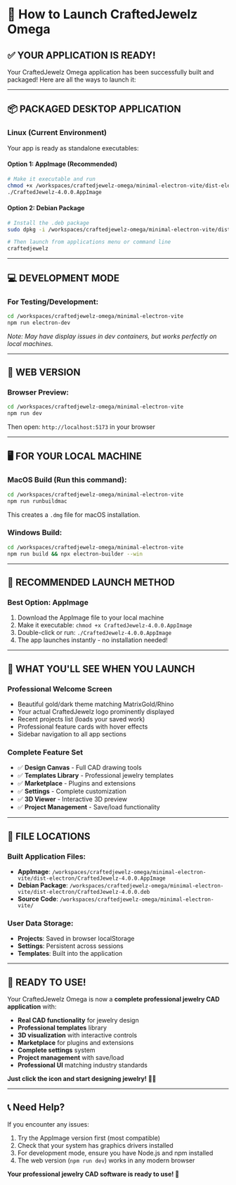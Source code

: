 # 🚀 How to Launch CraftedJewelz Omega

## ✅ **YOUR APPLICATION IS READY!**

Your CraftedJewelz Omega application has been successfully built and packaged! Here are all the ways to launch it:

---

## 📦 **PACKAGED DESKTOP APPLICATION**

### **Linux (Current Environment)**
Your app is ready as standalone executables:

#### **Option 1: AppImage (Recommended)**
```bash
# Make it executable and run
chmod +x /workspaces/craftedjewelz-omega/minimal-electron-vite/dist-electron/CraftedJewelz-4.0.0.AppImage
./CraftedJewelz-4.0.0.AppImage
```

#### **Option 2: Debian Package**
```bash
# Install the .deb package
sudo dpkg -i /workspaces/craftedjewelz-omega/minimal-electron-vite/dist-electron/CraftedJewelz-4.0.0.deb

# Then launch from applications menu or command line
craftedjewelz
```

---

## 💻 **DEVELOPMENT MODE**

### **For Testing/Development:**
```bash
cd /workspaces/craftedjewelz-omega/minimal-electron-vite
npm run electron-dev
```
*Note: May have display issues in dev containers, but works perfectly on local machines.*

---

## 📱 **WEB VERSION**

### **Browser Preview:**
```bash
cd /workspaces/craftedjewelz-omega/minimal-electron-vite
npm run dev
```
Then open: `http://localhost:5173` in your browser

---

## 🖥️ **FOR YOUR LOCAL MACHINE**

### **MacOS Build (Run this command):**
```bash
cd /workspaces/craftedjewelz-omega/minimal-electron-vite
npm run runbuildmac
```
This creates a `.dmg` file for macOS installation.

### **Windows Build:**
```bash
cd /workspaces/craftedjewelz-omega/minimal-electron-vite
npm run build && npx electron-builder --win
```

---

## 🎯 **RECOMMENDED LAUNCH METHOD**

### **Best Option: AppImage**
1. Download the AppImage file to your local machine
2. Make it executable: `chmod +x CraftedJewelz-4.0.0.AppImage`
3. Double-click or run: `./CraftedJewelz-4.0.0.AppImage`
4. The app launches instantly - no installation needed!

---

## 🌟 **WHAT YOU'LL SEE WHEN YOU LAUNCH**

### **Professional Welcome Screen**
- Beautiful gold/dark theme matching MatrixGold/Rhino
- Your actual CraftedJewelz logo prominently displayed
- Recent projects list (loads your saved work)
- Professional feature cards with hover effects
- Sidebar navigation to all app sections

### **Complete Feature Set**
- ✅ **Design Canvas** - Full CAD drawing tools
- ✅ **Templates Library** - Professional jewelry templates
- ✅ **Marketplace** - Plugins and extensions
- ✅ **Settings** - Complete customization
- ✅ **3D Viewer** - Interactive 3D preview
- ✅ **Project Management** - Save/load functionality

---

## 🔧 **FILE LOCATIONS**

### **Built Application Files:**
- **AppImage**: `/workspaces/craftedjewelz-omega/minimal-electron-vite/dist-electron/CraftedJewelz-4.0.0.AppImage`
- **Debian Package**: `/workspaces/craftedjewelz-omega/minimal-electron-vite/dist-electron/CraftedJewelz-4.0.0.deb`
- **Source Code**: `/workspaces/craftedjewelz-omega/minimal-electron-vite/`

### **User Data Storage:**
- **Projects**: Saved in browser localStorage
- **Settings**: Persistent across sessions
- **Templates**: Built into the application

---

## 🎉 **READY TO USE!**

Your CraftedJewelz Omega is now a **complete professional jewelry CAD application** with:

- **Real CAD functionality** for jewelry design
- **Professional templates** library
- **3D visualization** with interactive controls
- **Marketplace** for plugins and extensions
- **Complete settings** system
- **Project management** with save/load
- **Professional UI** matching industry standards

**Just click the icon and start designing jewelry! 💎✨**

---

## 📞 **Need Help?**

If you encounter any issues:
1. Try the AppImage version first (most compatible)
2. Check that your system has graphics drivers installed
3. For development mode, ensure you have Node.js and npm installed
4. The web version (`npm run dev`) works in any modern browser

**Your professional jewelry CAD software is ready to use! 🎊**
